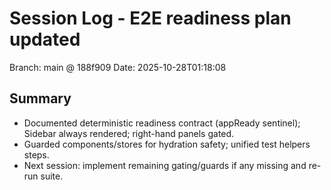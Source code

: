 # Session Log - E2E readiness plan updated

Branch: main @ 188f909
Date: 2025-10-28T01:18:08

## Summary
- Documented deterministic readiness contract (appReady sentinel); Sidebar always rendered; right-hand panels gated.
- Guarded components/stores for hydration safety; unified test helpers steps.
- Next session: implement remaining gating/guards if any missing and re-run suite.